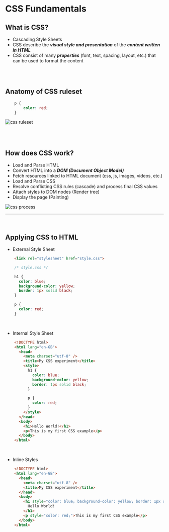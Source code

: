 # CSS Fundamentals

## What is CSS?

- Cascading Style Sheets
- CSS describe the ***visual style and presentation*** of the ***content written in HTML***
- CSS consist of many ***properties*** (font, text, spacing, layout, etc.) that can be used to format the content

<br>
<br>

## Anatomy of CSS ruleset
```css
    p {
        color: red;
    }
```

![css ruleset](https://developer.mozilla.org/en-US/docs/Learn/Getting_started_with_the_web/CSS_basics/css-declaration-small.png)

<br>
<br>

## How does CSS work?

- Load and Parse HTML
- Convert HTML into a ***DOM (Document Object Model)***
- Fetch resources linked to HTML document (css, js, images, videos, etc.)
- Load and Parse CSS
- Resolve conflicting CSS rules (cascade) and process final CSS values
- Attach styles to DOM nodes (Render tree)
- Display the page (Painting)

![css process](https://developer.mozilla.org/en-US/docs/Learn/CSS/First_steps/How_CSS_works/rendering.svg)

---
<br>

## Applying CSS to HTML

- External Style Sheet
```html
    <link rel="stylesheet" href="style.css">
```
```css
    /* style.css */

    h1 {
      color: blue;
      background-color: yellow;
      border: 1px solid black;
    }

    p {
      color: red;
    }
```

<br>

- Internal Style Sheet
```html
    <!DOCTYPE html>
    <html lang="en-GB">
      <head>
        <meta charset="utf-8" />
        <title>My CSS experiment</title>
        <style>
          h1 {
            color: blue;
            background-color: yellow;
            border: 1px solid black;
          }

          p {
            color: red;
          }
        </style>
      </head>
      <body>
        <h1>Hello World!</h1>
        <p>This is my first CSS example</p>
      </body>
    </html>
```

<br>

- Inline Styles
```html
    <!DOCTYPE html>
    <html lang="en-GB">
      <head>
        <meta charset="utf-8" />
        <title>My CSS experiment</title>
      </head>
      <body>
        <h1 style="color: blue; background-color: yellow; border: 1px solid black;">
          Hello World!
        </h1>
        <p style="color: red;">This is my first CSS example</p>
      </body>
    </html>
```
